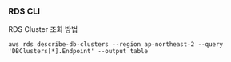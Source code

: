 ### RDS CLI

RDS Cluster 조회 방법

```linux
aws rds describe-db-clusters --region ap-northeast-2 --query 'DBClusters[*].Endpoint' --output table
```
